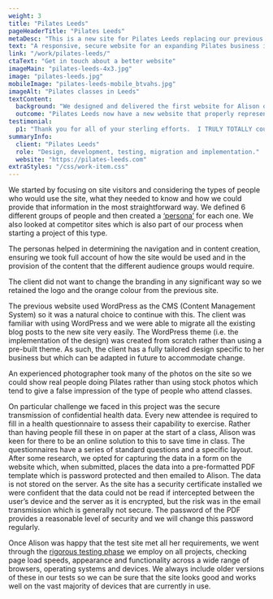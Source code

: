 ```yaml
---
weight: 3
title: "Pilates Leeds"
pageHeaderTitle: "Pilates Leeds"
metaDesc: "This is a new site for Pilates Leeds replacing our previous site. Greater competition and a significant development of the business drove the redesign."
text: "A responsive, secure website for an expanding Pilates business in Leeds. The site has a modern design and integrates with an external class booking and payments system. The owner uses the content management system to update the site on a regular basis."
link: "/work/pilates-leeds/"
ctaText: "Get in touch about a better website"
imageMain: "pilates-leeds-4x3.jpg"
image: "pilates-leeds.jpg"
mobileImage: "pilates-leeds-mobile_btvahs.jpg"
imageAlt: "Pilates classes in Leeds"
textContent:
  background: "We designed and delivered the first website for Alison of Pilates Leeds in December 2013 and in December 2017 we delivered a totally redesigned site. The reason for the new project was two-fold. Firstly, there is now more competition in Leeds for Pilates classes so there was a need to modernise and refresh the site to ensure it matched or exceeded the websites of others. Secondly, Pilates Leeds has grown and developed greatly in the three years since the original site went live. There are now 4 Pilates instructors apart from the owner, many more class types and several new venues. The site needed a different structure to allow visitors to easily find the information they needed."
  outcome: "Pilates Leeds now have a new website that properly represents the business as it is now. It is easy to use, fully mobile responsive and secure. The implementation of the online questionnaire saves on admin in classes and helps ensure that the necessary data is reliably collected. All the pages from the previous site are <a href='https://www.attractmore.uk/services/website-creation/website-migration-implementation/'>automatically redirected</a> to appropriate pages on the new site so visitors and search engines are not left with ‘page not found’ errors and it also serves to make sure that all social media posts that reference pages from the site, still function."
testimonial:
  p1: "Thank you for all of your sterling efforts.  I TRULY TOTALLY couldn't have done it without you and really didn't anticipate how much my business would grow as a result of the website. My business has grown much more than I had envisaged and this is entirely down to the quality of the website and the SEO.  All down to you."
summaryInfo:
  client: "Pilates Leeds"
  role: "Design, development, testing, migration and implementation."
  website: "https://pilates-leeds.com"
extraStyles: "/css/work-item.css"
---
```


We started by focusing on site visitors and considering the types of people who would use the site, what they needed to know and how we could provide that information in the most straightforward way. We defined 6 different groups of people and then created a [‘persona’](/services/website-creation/understanding-your-business/) for each one. We also looked at competitor sites which is also part of our process when starting a project of this type.

The personas helped in determining the navigation and in content creation, ensuring we took full account of how the site would be used and in the provision of the content that the different audience groups would require.

The client did not want to change the branding in any significant way so we retained the logo and the orange colour from the previous site.

The previous website used WordPress as the CMS (Content Management System) so it was a natural choice to continue with this. The client was familiar with using WordPress and we were able to migrate all the existing blog posts to the new site very easily. The WordPress theme (i.e. the implementation of the design) was created from scratch rather than using a pre-built theme. As such, the client has a fully tailored design specific to her business but which can be adapted in future to accommodate change.

An experienced photographer took many of the photos on the site so we could show real people doing Pilates rather than using stock photos which tend to give a false impression of the type of people who attend classes.

On particular challenge we faced in this project was the secure transmission of confidential health data. Every new attendee is required to fill in a health questionnaire to assess their capability to exercise. Rather than having people fill these in on paper at the start of a class, Alison was keen for there to be an online solution to this to save time in class. The questionnaires have a series of standard questions and a specific layout. After some research, we opted for capturing the data in a form on the website which, when submitted, places the data into a pre-formatted PDF template which is password protected and then emailed to Alison. The data is not stored on the server. As the site has a security certificate installed we were confident that the data could not be read if intercepted between the user’s device and the server as it is encrypted, but the risk was in the email transmission which is generally not secure. The password of the PDF provides a reasonable level of security and we will change this password regularly.

Once Alison was happy that the test site met all her requirements, we went through the [rigorous testing phase](/services/website-creation/web-development-website-testing/) we employ on all projects, checking page load speeds, appearance and functionality across a wide range of browsers, operating systems and devices. We always include older versions of these in our tests so we can be sure that the site looks good and works well on the vast majority of devices that are currently in use.
